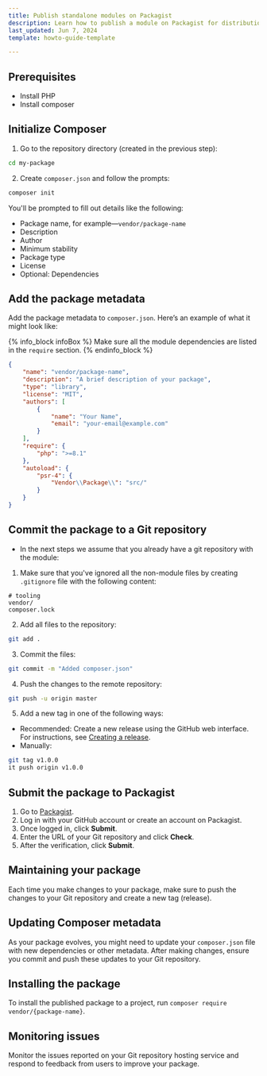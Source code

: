 ```yaml
---
title: Publish standalone modules on Packagist
description: Learn how to publish a module on Packagist for distribution
last_updated: Jun 7, 2024
template: howto-guide-template

---
```


## Prerequisites

* Install PHP
* Install composer

## Initialize Composer

1. Go to the repository directory (created in the previous step):
```bash
cd my-package
```

2. Create `composer.json` and follow the prompts:
```bash
composer init
```

You'll be prompted to fill out details like the following:
  - Package name, for example—`vendor/package-name`
  - Description
  - Author
  - Minimum stability
  - Package type
  - License
  - Optional: Dependencies

## Add the package metadata


Add the package metadata to `composer.json`. Here’s an example of what it might look like:


{% info_block infoBox %}
Make sure all the module dependencies are listed in the `require` section.
{% endinfo_block %}

```json
{
    "name": "vendor/package-name",
    "description": "A brief description of your package",
    "type": "library",
    "license": "MIT",
    "authors": [
        {
            "name": "Your Name",
            "email": "your-email@example.com"
        }
    ],
    "require": {
        "php": ">=8.1"
    },
    "autoload": {
        "psr-4": {
            "Vendor\\Package\\": "src/"
        }
    }
}
```

## Commit the package to a Git repository

- In the next steps we assume that you already have a git repository with the module:

1. Make sure that you've ignored all the non-module files by creating `.gitignore` file with the following content:

```text
# tooling
vendor/
composer.lock
```

2. Add all files to the repository:
```bash
git add .
```

3. Commit the files:
```bash
git commit -m "Added composer.json"
```

4. Push the changes to the remote repository:
```bash
git push -u origin master
```

5. Add a new tag in one of the following ways:
  * Recommended: Create a new release using the GitHub web interface. For instructions, see [Creating a release](https://docs.github.com/en/repositories/releasing-projects-on-github/managing-releases-in-a-repository).
  * Manually:
```bash
git tag v1.0.0
it push origin v1.0.0
```

## Submit the package to Packagist
1. Go to [Packagist](https://packagist.org/).
2. Log in with your GitHub account or create an account on Packagist.
3. Once logged in, click **Submit**.
4. Enter the URL of your Git repository and click **Check**.
5. After the verification, click **Submit**.

## Maintaining your package

Each time you make changes to your package, make sure to push the changes to your Git repository and create a new tag (release).

## Updating Composer metadata
As your package evolves, you might need to update your `composer.json` file with new dependencies or other metadata. After making changes, ensure you commit and push these updates to your Git repository.

## Installing the package
To install the published package to a project, run `composer require vendor/{package-name}`.

## Monitoring issues
Monitor the issues reported on your Git repository hosting service and respond to feedback from users to improve your package.

